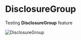 
# DisclosureGroup

Testing **DisclosureGroup** feature

![DisclosureGroup](https://github.com/manuels-bts/SwiftUI-Sample-Projects/assets/116088500/d0102f62-efb0-418e-bb77-b4ecd8e4b5ff)